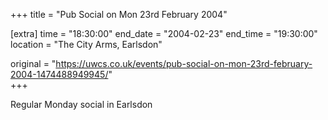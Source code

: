 +++
title = "Pub Social on Mon 23rd February 2004"

[extra]
time = "18:30:00"
end_date = "2004-02-23"
end_time = "19:30:00"
location = "The City Arms, Earlsdon"

original = "https://uwcs.co.uk/events/pub-social-on-mon-23rd-february-2004-1474488949945/"    
+++

Regular Monday social in Earlsdon

